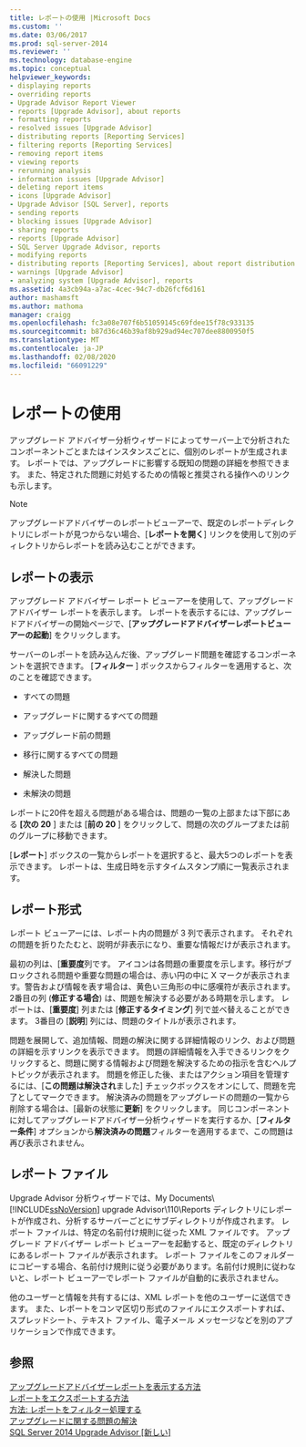 ```yaml
---
title: レポートの使用 |Microsoft Docs
ms.custom: ''
ms.date: 03/06/2017
ms.prod: sql-server-2014
ms.reviewer: ''
ms.technology: database-engine
ms.topic: conceptual
helpviewer_keywords:
- displaying reports
- overriding reports
- Upgrade Advisor Report Viewer
- reports [Upgrade Advisor], about reports
- formatting reports
- resolved issues [Upgrade Advisor]
- distributing reports [Reporting Services]
- filtering reports [Reporting Services]
- removing report items
- viewing reports
- rerunning analysis
- information issues [Upgrade Advisor]
- deleting report items
- icons [Upgrade Advisor]
- Upgrade Advisor [SQL Server], reports
- sending reports
- blocking issues [Upgrade Advisor]
- sharing reports
- reports [Upgrade Advisor]
- SQL Server Upgrade Advisor, reports
- modifying reports
- distributing reports [Reporting Services], about report distribution
- warnings [Upgrade Advisor]
- analyzing system [Upgrade Advisor], reports
ms.assetid: 4a3cb94a-a7ac-4cec-94c7-db26fcf6d161
author: mashamsft
ms.author: mathoma
manager: craigg
ms.openlocfilehash: fc3a08e707f6b51059145c69fdee15f78c933135
ms.sourcegitcommit: b87d36c46b39af8b929ad94ec707dee8800950f5
ms.translationtype: MT
ms.contentlocale: ja-JP
ms.lasthandoff: 02/08/2020
ms.locfileid: "66091229"
---
```

# <a name="using-reports"></a>レポートの使用
  アップグレード アドバイザー分析ウィザードによってサーバー上で分析されたコンポーネントごとまたはインスタンスごとに、個別のレポートが生成されます。 レポートでは、アップグレードに影響する既知の問題の詳細を参照できます。 また、特定された問題に対処するための情報と推奨される操作へのリンクも示します。  
  
> [!NOTE]  
>  アップグレードアドバイザーのレポートビューアーで、既定のレポートディレクトリにレポートが見つからない場合、[**レポートを開く**] リンクを使用して別のディレクトリからレポートを読み込むことができます。  
  
## <a name="viewing-reports"></a>レポートの表示  
 アップグレード アドバイザー レポート ビューアーを使用して、アップグレード アドバイザー レポートを表示します。 レポートを表示するには、アップグレードアドバイザーの開始ページで、[**アップグレードアドバイザーレポートビューアーの起動**] をクリックします。  
  
 サーバーのレポートを読み込んだ後、アップグレード問題を確認するコンポーネントを選択できます。 [**フィルター** ] ボックスからフィルターを適用すると、次のことを確認できます。  
  
-   すべての問題  
  
-   アップグレードに関するすべての問題  
  
-   アップグレード前の問題  
  
-   移行に関するすべての問題  
  
-   解決した問題  
  
-   未解決の問題  
  
 レポートに20件を超える問題がある場合は、問題の一覧の上部または下部にある **[次の 20** ] または [**前の 20** ] をクリックして、問題の次のグループまたは前のグループに移動できます。  
  
 [**レポート**] ボックスの一覧からレポートを選択すると、最大5つのレポートを表示できます。 レポートは、生成日時を示すタイムスタンプ順に一覧表示されます。  
  
## <a name="report-format"></a>レポート形式  
 レポート ビューアーには、レポート内の問題が 3 列で表示されます。 それぞれの問題を折りたたむと、説明が非表示になり、重要な情報だけが表示されます。  
  
 最初の列は、[**重要度**列です。 アイコンは各問題の重要度を示します。移行がブロックされる問題や重要な問題の場合は、赤い円の中に X マークが表示されます。警告および情報を表す場合は、黄色い三角形の中に感嘆符が表示されます。 2番目の列 (**修正する場合**) は、問題を解決する必要がある時期を示します。 レポートは、[**重要度**] 列または [**修正するタイミング**] 列で並べ替えることができます。 3番目の [**説明**] 列には、問題のタイトルが表示されます。  
  
 問題を展開して、追加情報、問題の解決に関する詳細情報のリンク、および問題の詳細を示すリンクを表示できます。 問題の詳細情報を入手できるリンクをクリックすると、問題に関する情報および問題を解決するための指示を含むヘルプ トピックが表示されます。 問題を修正した後、またはアクション項目を管理するには、[**この問題は解決され**ました] チェックボックスをオンにして、問題を完了としてマークできます。 解決済みの問題をアップグレードの問題の一覧から削除する場合は、[最新の状態に**更新**] をクリックします。 同じコンポーネントに対してアップグレードアドバイザー分析ウィザードを実行するか、[**フィルター条件**] オプションから**解決済みの問題**フィルターを適用するまで、この問題は再び表示されません。  
  
## <a name="report-files"></a>レポート ファイル  
 Upgrade Advisor 分析ウィザードでは、My Documents\\ [!INCLUDE[ssNoVersion](../../includes/ssnoversion-md.md)] upgrade Advisor\110\Reports ディレクトリにレポートが作成され、分析するサーバーごとにサブディレクトリが作成されます。 レポート ファイルは、特定の名前付け規則に従った XML ファイルです。 アップグレード アドバイザー レポート ビューアーを起動すると、既定のディレクトリにあるレポート ファイルが表示されます。 レポート ファイルをこのフォルダーにコピーする場合、名前付け規則に従う必要があります。名前付け規則に従わないと、レポート ビューアーでレポート ファイルが自動的に表示されません。  
  
 他のユーザーと情報を共有するには、XML レポートを他のユーザーに送信できます。 また、レポートをコンマ区切り形式のファイルにエクスポートすれば、スプレッドシート、テキスト ファイル、電子メール メッセージなどを別のアプリケーションで作成できます。  
  
## <a name="see-also"></a>参照  
 [アップグレードアドバイザーレポートを表示する方法](../../../2014/sql-server/install/how-to-view-an-upgrade-advisor-report.md)   
 [レポートをエクスポートする方法](../../../2014/sql-server/install/how-to-export-reports.md)   
 [方法: レポートをフィルター処理する](../../../2014/sql-server/install/how-to-filter-reports.md)   
 [アップグレードに関する問題の解決](../../../2014/sql-server/install/resolving-upgrade-issues.md)   
 [SQL Server 2014 Upgrade Advisor &#91;新しい&#93;](sql-server-2014-upgrade-advisor.md)  
  
  
